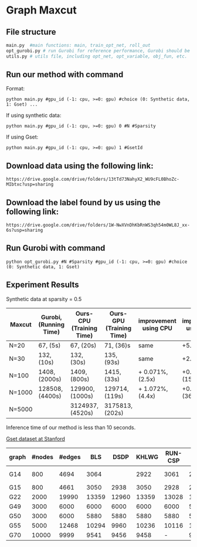 # Graph Maxcut
## File structure
```python
main.py  #main functions: main, train_opt_net, roll_out
opt_gurobi.py # run Gurobi for reference performance, Gurobi should be installed and its license is required
utils.py # utils file, including opt_net, opt_variable, obj_fun, etc.
```
## Run our method with command 

Format:
```
python main.py #gpu_id (-1: cpu, >=0: gpu) #choice (0: Synthetic data, 1: Gset) ...
```

If using synthetic data:
```
python main.py #gpu_id (-1: cpu, >=0: gpu) 0 #N #Sparsity 
```

If using Gset:
```
python main.py #gpu_id (-1: cpu, >=0: gpu) 1 #GsetId
```
## Download data using the following link:

```
https://drive.google.com/drive/folders/13tTd73NahyX2_WU9cFL0BhoZc-MIbtxc?usp=sharing
```

## Download the label found by us using the following link:

```
https://drive.google.com/drive/folders/1W-NwXVnDhKbRnWS3qh54m0WL8J_xx-6s?usp=sharing
```


## Run Gurobi with command 

```
python opt_gurobi.py #N #Sparsity #gpu_id (-1: cpu, >=0: gpu) #choice (0: Synthetic data, 1: Gset)
```


## Experiment Results

Synthetic data at sparsity = 0.5
 
|Maxcut |Gurobi, (Running Time)| Ours-CPU (Training Time) | Ours-GPU (Training Time) |improvement using CPU |improvement using GPU |
|-------|------|----| ---- |---- |---- |
|N=20   | 67, (5s)  | 67, (20s)| 71, (36)s | same | +5.97% |
|N=30   | 132, (10s)  | 132, (30s)| 135, (93s) | same | +2.27% |
|N=100   | 1408, (2000s)  | 1409, (800s)| 1415, (33s) | + 0.071\%, (2.5x) | +0.49%, (151.5x) |
|N=1000   |  128508, (4400s)  |  129900, (1000s)| 129714, (119s)| + 1.072\%, (4.4x) | +0.94%, (36.97x) |
|N=5000 | |3124937, (4520s)  | 3175813, (202s) | | |

Inference time of our method is less than 10 seconds.


[Gset dataset at Stanford](https://web.stanford.edu/~yyye/yyye/Gset/)

| graph | #nodes| #edges | BLS | DSDP | KHLWG | RUN-CSP | PI-GNN | Gurobi | Ours-GPU | improvement | 
|---|----------|----|---|-----|-----|--------|----------|------|----|----|
|G14 | 800 | 4694 | 3064| | 2922 | 3061 | 2943  |3056 (24h) | 3003 | -1.99\%|
|G15 | 800 | 4661 | 3050 | 2938 | 3050 | 2928 | 2990  | | 2965 | -2.78\% | 
|G22 | 2000 | 19990 |13359 | 12960 | 13359 | 13028 | 13181  | |12939 |  -3.14\% | 
|G49 | 3000 | 6000 | 6000 | 6000 | 6000 | 6000 | 5918  | | 5326|  -11.23\% | 
|G50 | 3000 | 6000 | 5880 | 5880 | 5880 | 5880 | 5820  | | 5320|  -9.52\% | 
|G55 | 5000 | 12468 | 10294 | 9960 | 10236 | 10116 | 10138  | |9709 |  -5.68\% | 
|G70 | 10000 | 9999 |9541 | 9456 | 9458 | - | 9421  | |8917 | -6.54 \% | 


<!-- 
## Workflow
 ![pipeline](pipeline.jpg) -->
